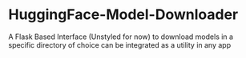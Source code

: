 # HuggingFace-Model-Downloader
A Flask Based Interface (Unstyled for now) to download models in a specific directory of choice can be integrated as a utility in any app
